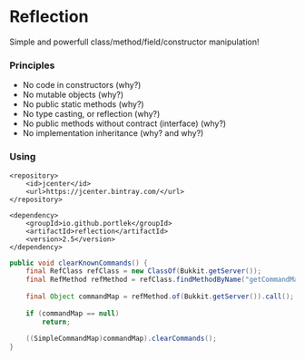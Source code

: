 # Reflection

Simple and powerfull class/method/field/constructor manipulation!

### Principles
- No code in constructors (why?)
- No mutable objects (why?)
- No public static methods (why?)
- No type casting, or reflection (why?)
- No public methods without contract (interface) (why?)
- No implementation inheritance (why? and why?)

### Using
```
<repository>
    <id>jcenter</id>
    <url>https://jcenter.bintray.com/</url>
</repository>

<dependency>
    <groupId>io.github.portlek</groupId>
    <artifactId>reflection</artifactId>
    <version>2.5</version>
</dependency>
```

```java
public void clearKnownCommands() {
    final RefClass refClass = new ClassOf(Bukkit.getServer());
    final RefMethod refMethod = refClass.findMethodByName("getCommandMap");
    
    final Object commandMap = refMethod.of(Bukkit.getServer()).call();
    
    if (commandMap == null)
        return;
    
    ((SimpleCommandMap)commandMap).clearCommands();
}
```
